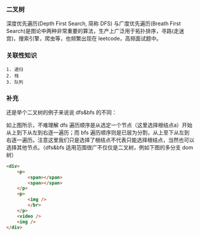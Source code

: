 ### 二叉树
深度优先遍历(Depth First Search, 简称 DFS) 与广度优先遍历(Breath First Search)是图论中两种非常重要的算法，生产上广泛用于拓扑排序，寻路(走迷宫)，搜索引擎，爬虫等，也频繁出现在 leetcode，高频面试题中。

### 关联性知识

    1. 递归
    2. 栈
    3. 队列

### 补充

还是举个二叉树的例子来说说 dfs&bfs 的不同：


如上图所示，不难理解 dfs 遍历顺序是从选定一个节点（这里选择根结点a）开始从上到下从左到右逐一遍历；而 bfs 遍历顺序则是已层为分割，从上至下从左到右逐一遍历。注意这里我们只是选择了根结点不代表只能选择根结点，当然也可以选择其他节点。（dfs&bfs 适用范围很广不仅仅是二叉树，例如下图的多分支 dom 树）

```html
<div>
    <p>
        <span></span>
        <span></span>
    </p>
    <p>
        <img />
        </br>
    </p>
    <video />
    <img />
</div>
```
